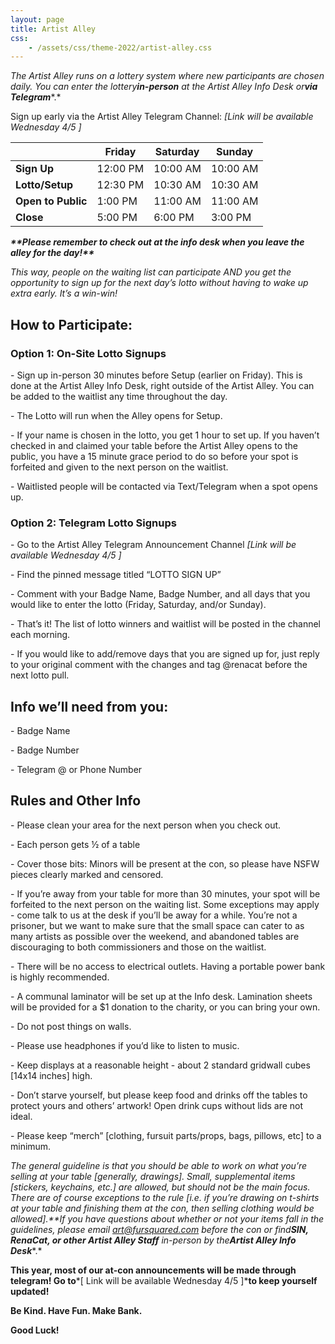 ```yaml
---
layout: page
title: Artist Alley
css:
    - /assets/css/theme-2022/artist-alley.css
---
```

*The Artist Alley runs on a lottery system where new participants are chosen daily. You can enter the lottery****in-person*** *at the Artist Alley Info Desk or****via Telegram****.*

Sign up early via the Artist Alley Telegram Channel: *\[Link will be available Wednesday 4/5 \]*

|  | Friday | Saturday | Sunday |
| --- | --- | --- | --- |
| **Sign Up** | 12:00 PM | 10:00 AM | 10:00 AM |
| **Lotto/Setup** | 12:30 PM | 10:30 AM | 10:30 AM |
| **Open to Public** | 1:00 PM | 11:00 AM | 11:00 AM |
| **Close** | 5:00 PM | 6:00 PM | 3:00 PM |

***\*\*Please remember to check out at the info desk when you leave the alley for the day!\*\****

*This way, people on the waiting list can participate AND you get the opportunity to sign up for the next day’s lotto without having to wake up extra early. It’s a win-win!*

## **How to Participate:**

### **Option 1: On-Site Lotto Signups**

\- Sign up in-person 30 minutes before Setup (earlier on Friday). This is done at the Artist Alley Info Desk, right outside of the Artist Alley. You can be added to the waitlist any time throughout the day.

\- The Lotto will run when the Alley opens for Setup.

\- If your name is chosen in the lotto, you get 1 hour to set up. If you haven’t checked in and claimed your table before the Artist Alley opens to the public, you have a 15 minute grace period to do so before your spot is forfeited and given to the next person on the waitlist.

\- Waitlisted people will be contacted via Text/Telegram when a spot opens up.

### **Option 2: Telegram Lotto Signups**

\- Go to the Artist Alley Telegram Announcement Channel *\[Link will be available Wednesday 4/5 \]*

\- Find the pinned message titled “LOTTO SIGN UP”

\- Comment with your Badge Name, Badge Number, and all days that you would like to enter the lotto (Friday, Saturday, and/or Sunday).

\- That’s it! The list of lotto winners and waitlist will be posted in the channel each morning.

\- If you would like to add/remove days that you are signed up for, just reply to your original comment with the changes and tag @renacat before the next lotto pull.

## **Info we’ll need from you:**

\- Badge Name

\- Badge Number

\- Telegram @ or Phone Number

## **Rules and Other Info**

\- Please clean your area for the next person when you check out.

\- Each person gets ½ of a table

\- Cover those bits: Minors will be present at the con, so please have NSFW pieces clearly marked and censored.

\- If you’re away from your table for more than 30 minutes, your spot will be forfeited to the next person on the waiting list. Some exceptions may apply - come talk to us at the desk if you’ll be away for a while. You’re not a prisoner, but we want to make sure that the small space can cater to as many artists as possible over the weekend, and abandoned tables are discouraging to both commissioners and those on the waitlist.

\- There will be no access to electrical outlets. Having a portable power bank is highly recommended.

\- A communal laminator will be set up at the Info desk. Lamination sheets will be provided for a $1 donation to the charity, or you can bring your own.

\- Do not post things on walls.

\- Please use headphones if you’d like to listen to music.

\- Keep displays at a reasonable height - about 2 standard gridwall cubes \[14x14 inches\] high.&nbsp;

\- Don’t starve yourself, but please keep food and drinks off the tables to protect yours and others’ artwork! Open drink cups without lids are not ideal.

\- Please keep “merch” \[clothing, fursuit parts/props, bags, pillows, etc\] to a minimum.

*The general guideline is that you should be able to work on what you’re selling at your table \[generally, drawings\]. Small, supplemental items \[stickers, keychains, etc.\] are allowed, but should not be the main focus. There are of course exceptions to the rule \[i.e. if you’re drawing on t-shirts at your table and finishing them at the con, then selling clothing would be allowed\].**If you have questions about whether or not your items fall in the guidelines, please email art@fursquared.com before the con or find****SIN, RenaCat, or other Artist Alley Staff*** *in-person by the****Artist Alley Info Desk****.*

**This year, most of our at-con announcements will be made through telegram! Go to***\[ Link will be available Wednesday 4/5 \]***to keep yourself updated!**

**Be Kind. Have Fun. Make Bank.**

**Good Luck!**